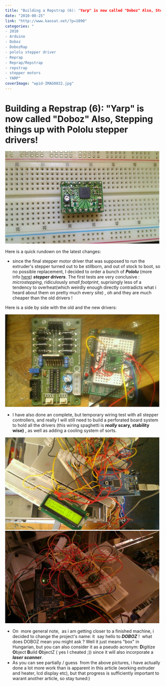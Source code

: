 ```yaml
---
title: "Building a Repstrap (6): "Yarp" is now called "Doboz" Also, Stepping things up with Pololu stepper drivers!  "
date: "2010-08-25"
link: "http://www.kaosat.net/?p=1090"
categories: "
- 2010
- Arduino
- Doboz
- DobozRap
- pololu stepper driver
- Reprap
- Reprap/Repstrap
- repstrap
- stepper motors
- YARP"
coverImage: "wpid-IMAG0832.jpg"
---
```




# Building a Repstrap (6): "Yarp" is now called "Doboz" Also, Stepping things up with Pololu stepper drivers!   

[![](./assets/wpid-IMAG0781.jpg "wpid-IMAG0781.jpg")](./assets/wpid-IMAG0781.jpg)

Here is a quick rundown on the latest changes:

- since the final stepper motor driver that was supposed to run the extruder's stepper turned out to be stillborn, and out of stock to boot, so no possible replacement, I decided to order a bunch of _**Pololu**_ (more info [here](http://www.pololu.com/catalog/product/1201)) **_stepper drivers_**. The first tests are very conclusive : _microstepping_, ridiculously _small footprint_, suprisingly less of a tendency to overheat(which weirdly enough directly contradicts what i heard about them on pretty much every site) , oh and they are much cheaper than the old drivers !

Here is a side by side with the old and the new drivers:

[![](./assets/wpid-1282731217849.jpg "wpid-1282731217849.jpg")](./assets/wpid-1282731217849.jpg)

- I have also done an complete, but temporary wiring test with all stepper controllers, and really I will still need to build a perforated board system to hold all the drivers (this wiring spaghetti is **_really_ scary, stability wise)** , as well as adding a cooling system of sorts.

[![](./assets/wpid-IMAG0832.jpg "wpid-IMAG0832.jpg")](./assets/wpid-IMAG0832.jpg)[![](./assets/wpid-IMAG0822.jpg "wpid-IMAG0822.jpg")](./assets/wpid-IMAG0822.jpg)

- On  more general note,  as i am getting closer to a finished machine, i decided to change the project's name: it  say hello to **_DOBOZ_** !  what does DOBOZ mean you might ask ? Well it just means "box" in Hungarian, but you can also consider it as a pseudo acronym: **D**igitize **O**bject **B**uild **O**bjectZ ( yes I cheated ;)) since it will also incorporate a _**laser scanner**_.
- As you can see partially / guess  from the above pictures, i have actually done a lot more work than is apparent in this article (working extruder and heater, lcd display etc), but that progress is sufficiently important to warant another article, so stay tuned:)
